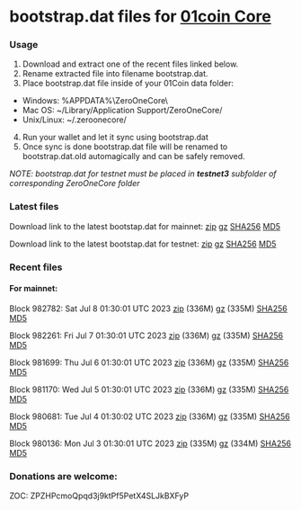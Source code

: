# bootstrap.dat files for [01coin Core](https://01coin.io)

### Usage

1. Download and extract one of the recent files linked below.
2. Rename extracted file into filename bootstrap.dat.
3. Place bootstrap.dat file inside of your 01Coin data folder:
 - Windows: %APPDATA%\ZeroOneCore\
 - Mac OS: ~/Library/Application Support/ZeroOneCore/
 - Unix/Linux: ~/.zeroonecore/
4. Run your wallet and let it sync using bootstrap.dat
5. Once sync is done bootstrap.dat file will be renamed to bootstrap.dat.old automagically and can be safely removed.

_NOTE: bootstrap.dat for testnet must be placed in **testnet3** subfolder of corresponding ZeroOneCore folder_

### Latest files
Download link to the latest bootstap.dat for mainnet: [zip](https://files.01coin.io/mainnet/bootstrap.dat.zip) [gz](https://files.01coin.io/mainnet/bootstrap.dat.tar.gz) [SHA256](https://files.01coin.io/mainnet/sha256.txt) [MD5](https://files.01coin.io/mainnet/md5.txt)

Download link to the latest bootstap.dat for testnet: [zip](https://files.01coin.io/testnet/bootstrap.dat.zip) [gz](https://files.01coin.io/testnet/bootstrap.dat.tar.gz) [SHA256](https://files.01coin.io/testnet/sha256.txt) [MD5](https://files.01coin.io/testnet/md5.txt)

### Recent files

#### For mainnet:

Block 982782: Sat Jul  8 01:30:01 UTC 2023 [zip](https://files.01coin.io/mainnet/2023-07-08/bootstrap.dat.zip) (336M) [gz](https://files.01coin.io/mainnet/2023-07-08/bootstrap.dat.tar.gz) (335M) [SHA256](https://files.01coin.io/mainnet/2023-07-08/sha256.txt) [MD5](https://files.01coin.io/mainnet/2023-07-08/md5.txt)

Block 982261: Fri Jul  7 01:30:01 UTC 2023 [zip](https://files.01coin.io/mainnet/2023-07-07/bootstrap.dat.zip) (336M) [gz](https://files.01coin.io/mainnet/2023-07-07/bootstrap.dat.tar.gz) (335M) [SHA256](https://files.01coin.io/mainnet/2023-07-07/sha256.txt) [MD5](https://files.01coin.io/mainnet/2023-07-07/md5.txt)

Block 981699: Thu Jul  6 01:30:01 UTC 2023 [zip](https://files.01coin.io/mainnet/2023-07-06/bootstrap.dat.zip) (336M) [gz](https://files.01coin.io/mainnet/2023-07-06/bootstrap.dat.tar.gz) (335M) [SHA256](https://files.01coin.io/mainnet/2023-07-06/sha256.txt) [MD5](https://files.01coin.io/mainnet/2023-07-06/md5.txt)

Block 981170: Wed Jul  5 01:30:01 UTC 2023 [zip](https://files.01coin.io/mainnet/2023-07-05/bootstrap.dat.zip) (336M) [gz](https://files.01coin.io/mainnet/2023-07-05/bootstrap.dat.tar.gz) (335M) [SHA256](https://files.01coin.io/mainnet/2023-07-05/sha256.txt) [MD5](https://files.01coin.io/mainnet/2023-07-05/md5.txt)

Block 980681: Tue Jul  4 01:30:02 UTC 2023 [zip](https://files.01coin.io/mainnet/2023-07-04/bootstrap.dat.zip) (336M) [gz](https://files.01coin.io/mainnet/2023-07-04/bootstrap.dat.tar.gz) (335M) [SHA256](https://files.01coin.io/mainnet/2023-07-04/sha256.txt) [MD5](https://files.01coin.io/mainnet/2023-07-04/md5.txt)

Block 980136: Mon Jul  3 01:30:01 UTC 2023 [zip](https://files.01coin.io/mainnet/2023-07-03/bootstrap.dat.zip) (335M) [gz](https://files.01coin.io/mainnet/2023-07-03/bootstrap.dat.tar.gz) (334M) [SHA256](https://files.01coin.io/mainnet/2023-07-03/sha256.txt) [MD5](https://files.01coin.io/mainnet/2023-07-03/md5.txt)


### Donations are welcome:

ZOC: ZPZHPcmoQpqd3j9ktPf5PetX4SLJkBXFyP

